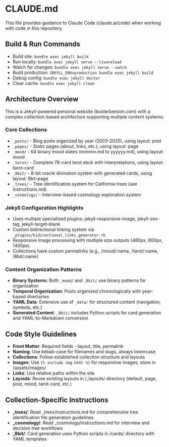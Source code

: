 # CLAUDE.md

This file provides guidance to Claude Code (claude.ai/code) when working with code in this repository.

## Build & Run Commands
- Build site: `bundle exec jekyll build`
- Run locally: `bundle exec jekyll serve --livereload`
- Watch for changes: `bundle exec jekyll serve --watch`
- Build production: `JEKYLL_ENV=production bundle exec jekyll build`
- Debug config: `bundle exec jekyll doctor`
- Clear cache: `bundle exec jekyll clean`

## Architecture Overview

This is a Jekyll-powered personal website (busterbenson.com) with a complex collection-based architecture supporting multiple content systems:

### Core Collections
- `_posts/` - Blog posts organized by year (2003-2025), using layout: post
- `_pages/` - Static pages (about, links, etc.), using layout: page  
- `_mood/` - 64 binary mood states (nnnnnn.md to yyyyyy.md), using layout: mood
- `_tarot/` - Complete 78-card tarot deck with interpretations, using layout: tarot-card
- `_8bit/` - 8-bit oracle divination system with generated cards, using layout: 8bit-page
- `_trees/` - Tree identification system for California trees (see instructions.md)
- `_cosmology/` - Interview-based cosmology exploration system

### Jekyll Configuration Highlights
- Uses multiple specialized plugins: jekyll-responsive-image, jekyll-seo-tag, jekyll-target-blank
- Custom bidirectional linking system via `_plugins/bidirectional_links_generator.rb`
- Responsive image processing with multiple size outputs (480px, 800px, 1400px)
- Collections have custom permalinks (e.g., /mood/:name, /tarot/:name, /8bit/:name)

### Content Organization Patterns
- **Binary Systems**: Both `_mood/` and `_8bit/` use binary patterns for organization
- **Temporal Organization**: Posts organized chronologically with year-based directories
- **YAML Data**: Extensive use of `_data/` for structured content (navigation, symbols, etc.)
- **Generated Content**: `_8bit/` includes Python scripts for card generation and YAML-to-Markdown conversion

## Code Style Guidelines
- **Front Matter**: Required fields - layout, title, permalink
- **Naming**: Use kebab-case for filenames and slugs, always lowercase
- **Collections**: Follow established collection structure and layouts
- **Images**: Use `{% include img.html %}` for responsive images, store in /assets/images/
- **Links**: Use relative paths within the site
- **Layouts**: Reuse existing layouts in /_layouts/ directory (default, page, post, mood, tarot-card, etc.)

## Collection-Specific Instructions
- **_trees/**: Read _trees/instructions.md for comprehensive tree identification file generation guidelines
- **_cosmology/**: Read _cosmology/instructions.md for interview and decision tree workflows
- **_8bit/**: Card generation uses Python scripts in /cards/ directory with YAML templates
